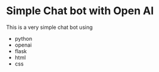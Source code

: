# Simple Chat bot with Open AI
This is a very simple chat bot using
- python
- openai
- flask
- html
- css

